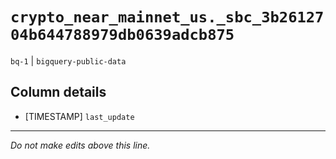 # `crypto_near_mainnet_us._sbc_3b2612704b644788979db0639adcb875`
`bq-1` | `bigquery-public-data`

## Column details
* [TIMESTAMP] `last_update`

-------------------------------------------------------------------------------
*Do not make edits above this line.*
